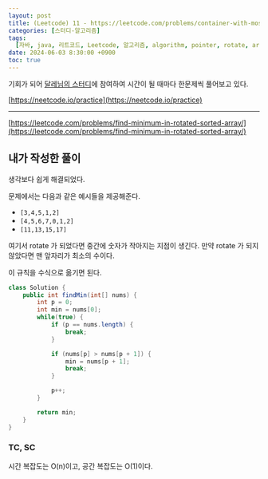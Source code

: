 ```yaml
---
layout: post
title: (Leetcode) 11 - https://leetcode.com/problems/container-with-most-water/
categories: [스터디-알고리즘]
tags:
  [자바, java, 리트코드, Leetcode, 알고리즘, algorithm, pointer, rotate, array]
date: 2024-06-03 8:30:00 +0900
toc: true
---
```


기회가 되어 [달레님의 스터디](https://github.com/DaleStudy/leetcode-study)에 참여하여 시간이 될 때마다 한문제씩 풀어보고 있다.

[https://neetcode.io/practice](https://neetcode.io/practice)

---

[https://leetcode.com/problems/find-minimum-in-rotated-sorted-array/](https://leetcode.com/problems/find-minimum-in-rotated-sorted-array/)

## 내가 작성한 풀이

생각보다 쉽게 해결되었다.

문제에서는 다음과 같은 예시들을 제공해준다.

- `[3,4,5,1,2]`
- `[4,5,6,7,0,1,2]`
- `[11,13,15,17]`

여기서 rotate 가 되었다면 중간에 숫자가 작아지는 지점이 생긴다. 만약 rotate 가 되지 않았다면 맨 앞자리가 최소의 수이다.

이 규칙을 수식으로 옮기면 된다.

```java
class Solution {
    public int findMin(int[] nums) {
        int p = 0;
        int min = nums[0];
        while(true) {
            if (p == nums.length) {
                break;
            }

            if (nums[p] > nums[p + 1]) {
                min = nums[p + 1];
                break;
            }

            p++;
        }

        return min;
    }
}
```

### TC, SC

시간 복잡도는 O(n)이고, 공간 복잡도는 O(1)이다.
